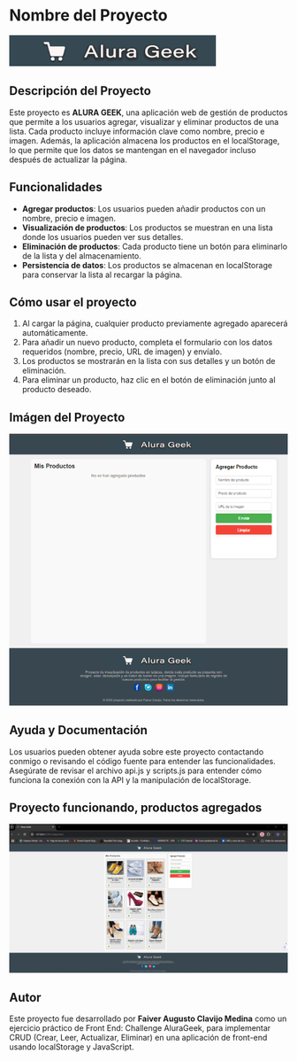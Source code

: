 # Nombre del Proyecto
![Logo del Proyecto](imagen/logo.png)

## Descripción del Proyecto
Este proyecto es **ALURA GEEK**, una aplicación web de gestión de productos que permite a los usuarios agregar, visualizar y eliminar productos de una lista. Cada producto incluye información clave como nombre, precio e imagen. Además, la aplicación almacena los productos en el localStorage, lo que permite que los datos se mantengan en el navegador incluso después de actualizar la página.
## Funcionalidades
- **Agregar productos**: Los usuarios pueden añadir productos con un nombre, precio e imagen.
- **Visualización de productos**: Los productos se muestran en una lista donde los usuarios pueden ver sus detalles.
- **Eliminación de productos**: Cada producto tiene un botón para eliminarlo de la lista y del almacenamiento.
- **Persistencia de datos**: Los productos se almacenan en localStorage para conservar la lista al recargar la página.

## Cómo usar el proyecto
1. Al cargar la página, cualquier producto previamente agregado aparecerá automáticamente.
2. Para añadir un nuevo producto, completa el formulario con los datos requeridos (nombre, precio, URL de imagen) y envíalo.
3. Los productos se mostrarán en la lista con sus detalles y un botón de eliminación.
4. Para eliminar un producto, haz clic en el botón de eliminación junto al producto deseado.

## Imágen del Proyecto
![Vista del Producto](https://github.com/fivur/Challenge-AluraGeek/blob/master/imagen/PROYECTO%201.png)

## Ayuda y Documentación
Los usuarios pueden obtener ayuda sobre este proyecto contactando conmigo o revisando el código fuente para entender las funcionalidades. Asegúrate de revisar el archivo api.js y scripts.js para entender cómo funciona la conexión con la API y la manipulación de localStorage.
## Proyecto funcionando, productos agregados
![Otra Vista](https://github.com/fivur/Challenge-AluraGeek/blob/master/imagen/proyecto%202.png)

## Autor
Este proyecto fue desarrollado por **Faiver Augusto Clavijo Medina** como un ejercicio práctico de Front End: Challenge AluraGeek, para implementar CRUD (Crear, Leer, Actualizar, Eliminar) en una aplicación de front-end usando localStorage y JavaScript.

